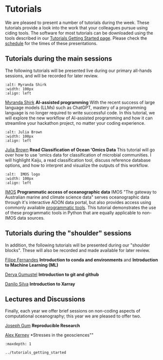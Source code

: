 # Tutorials

We are pleased to present a number of tutorials during the week.  These tutorials provide a look into the work that your colleagues pursue using ciding tools.  The software for most tutorials can be downloaded using the tools described in our [Tutorials Getting Started page](https://oceanhackweek.org/ohw23/tutorials_getting_started.html).  Please check the [schedule](https://oceanhackweek.org/ohw23/schedule.html) for the times of these presentations.


## Tutorials during the main sessions

The following tutorials will be presented live during our primary all-hands sessions, and will be recorded for later review.

```{image} ../assets/images/people/Myranda-Shirk-6.jpg
:alt: Myranda Shirk
:width: 100px
:align: left
```

[Myranda Shirk](https://www.vanderbilt.edu/datascience/data-science-team/) **AI-assisted programming**
With the recent success of large language models (LLMs) such as ChatGPT, mastery of a programming language is no longer required to write successful code. In this tutorial, we will explore the new workflow of AI-assisted programming and how it can streamline your hackathon project, no matter your coding experience.

```{image} ../assets/images/people/julia-brown.jpg
:alt: Julia Brown
:width: 100px
:align: left
```

[Julia Brown](https://www.bigelow.org/about/people/julia.html) **Read Classification of Ocean 'Omics Data**
This tutorial will go over how to use 'omics data for classification of microbial communities. I will highlight Kaiju, a read classification tool, discuss reference database options, and how to interpret and visualize the outputs of this workflow.


```{image} ../assets/images/people/imos.png
:alt:  IMOS logo
:width: 100px
:align: left
```
[IMOS](https://imos.org.au/) **Programmatic access of oceanographic data**
IMOS "The gateway to Australian marine and climate science data" serves oceanographic data through it's interactive ADON data portal, but also provides access using commonly available [programmatic tools](https://help.aodn.org.au/aodn-data-tools/user-code-library/).  This tutorial demonstrates the use of these programmatic tools in Python that are equally applicable to non-IMOS data sources.  


## Tutorials during the "shoulder" sessions

In addition, the following tutorials will be presented during our "shoulder blocks".  These will also be recorded and made available for later review. 

[Filipe Fernandes](https://github.com/ocefpaf) **Introduction to  conda and environments** and **Introduction to Machine Learning (ML)**

[Derya Gumustel](https://github.com/dgumustel) **Introduction to git and github** 

[Danilo Silva](https://github.com/nilodna) **Introduction to Xarray**


## Lectures and Discussions

Finally, each year we offer brief sessions on non-coding aspects of computational oceanography; this year we are pleased to offer two.

[Joseph Gum](https://github.com/asx-) **Reproducible Research**

[Alex Kerney](https://github.com/abkfenris) *Stresses in the geosciences""

 

```{toctree}
:maxdepth: 1

../tutorials_getting_started
```
